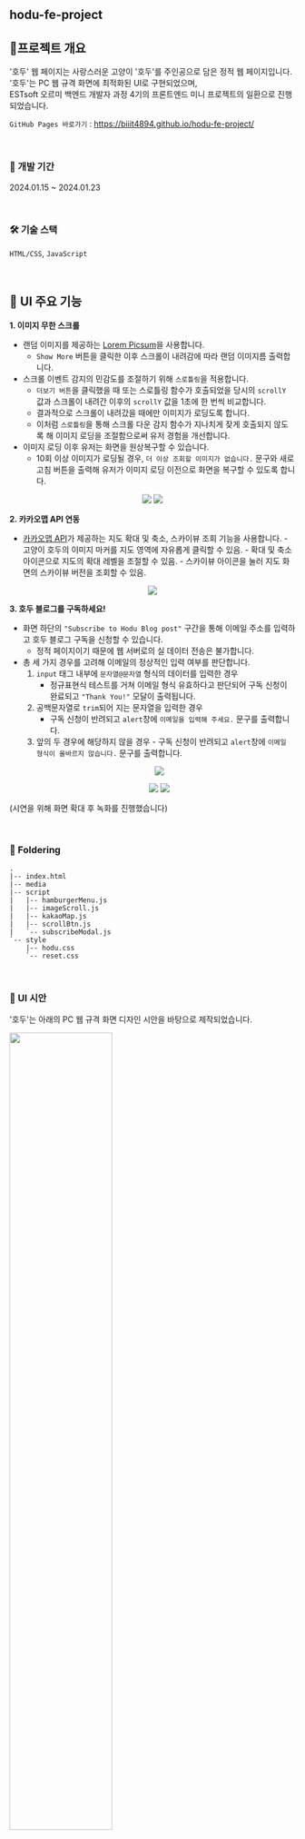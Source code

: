 ## hodu-fe-project

## 📝프로젝트 개요

'호두' 웹 페이지는 사랑스러운 고양이 '호두'를 주인공으로 담은 정적 웹 페이지입니다.<br>
'호두'는 PC 웹 규격 화면에 최적화된 UI로 구현되었으며,<br>
ESTsoft 오르미 백엔드 개발자 과정 4기의 프론트엔드 미니 프로젝트의 일환으로 진행되었습니다.

`GitHub Pages 바로가기` : https://biiit4894.github.io/hodu-fe-project/

<br>

### 📆 개발 기간

2024.01.15 ~ 2024.01.23

<br>

### 🛠 기술 스택

`HTML/CSS`, `JavaScript`

<br>

## 📌 UI 주요 기능

**1. 이미지 무한 스크롤**

- 랜덤 이미지를 제공하는 <a href="https://picsum.photos/">Lorem Picsum</a>을 사용합니다.
  - `Show More` 버튼을 클릭한 이후 스크롤이 내려감에 따라 랜덤 이미지름 출력합니다.
- 스크롤 이벤트 감지의 민감도를 조절하기 위해 `스로틀링`을 적용합니다.
  - `더보기 버튼`을 클릭했을 때 또는 스로틀링 함수가 호출되었을 당시의 `scrollY` 값과 스크롤이 내려간 이후의 `scrollY` 값을 1초에 한 번씩 비교합니다.
  - 결과적으로 스크롤이 내려갔을 때에만 이미지가 로딩도록 합니다.
  - 이처럼 `스로틀링`을 통해 스크롤 다운 감지 함수가 지나치게 잦게 호출되지 않도록 해 이미지 로딩을 조절함으로써 유저 경험을 개선합니다.
- 이미지 로딩 이후 유저는 화면을 원상복구할 수 있습니다.
  - 10회 이상 이미지가 로딩될 경우, `더 이상 조회할 이미지가 없습니다.` 문구와 새로고침 버튼을 출력해 유저가 이미지 로딩 이전으로 화면을 복구할 수 있도록 합니다.

<p align="center">
  <img src="https://github.com/biiit4894/hodu-fe-project/assets/82032418/b79bc623-53fe-478b-867c-badb9ba383df">
  <img src="https://github.com/biiit4894/hodu-fe-project/assets/82032418/4e1888c7-19a6-4643-8534-288bee4da561">
</p>

**2. 카카오맵 API 연동**

- <a href="https://apis.map.kakao.com/">카카오맵 API</a>가 제공하는 지도 확대 및 축소, 스카이뷰 조회 기능을 사용합니다. - 고양이 호두의 이미지 마커를 지도 영역에 자유롭게 클릭할 수 있음. - 확대 및 축소 아이콘으로 지도의 확대 레벨을 조절할 수 있음. - 스카이뷰 아이콘을 눌러 지도 화면의 스카이뷰 버전을 조회할 수 있음.
<p align="center">
  <img src="https://github.com/biiit4894/hodu-fe-project/assets/82032418/be7a5eef-865a-4c54-9f28-86e09413d2cd">
</p>

**3. 호두 블로그를 구독하세요!**

- 화면 하단의 `"Subscribe to Hodu Blog post"` 구간을 통해 이메일 주소를 입력하고 호두 블로그 구독을 신청할 수 있습니다.
  - 정적 페이지이기 때문에 웹 서버로의 실 데이터 전송은 불가합니다.
- 총 세 가지 경우를 고려해 이메일의 정상적인 입력 여부를 판단합니다.
  1. `input` 태그 내부에 `문자열@문자열` 형식의 데이터를 입력한 경우
     - 정규표현식 테스트를 거쳐 이메일 형식 유효하다고 판단되어 구독 신청이 완료되고 `"Thank You!"` 모달이 출력됩니다.
  2. 공백문자열로 `trim`되어 지는 문자열을 입력한 경우
     - 구독 신청이 반려되고 `alert`창에 `이메일을 입력해 주세요.` 문구를 출력합니다.
  3. 앞의 두 경우에 해당하지 않을 경우 - 구독 신청이 반려되고 `alert`창에 `이메일 형식이 올바르지 않습니다.` 문구를 출력합니다.
  <p align="center">
    <img src="https://github.com/biiit4894/hodu-fe-project/assets/82032418/6a9d0a89-6e5e-4cb6-a331-71943f2b3c0e">
  </p>
  <p align="center">
    <img src="https://github.com/biiit4894/hodu-fe-project/assets/82032418/b3089202-4024-4272-99a3-4ae1c2708309">
    <img src="https://github.com/biiit4894/hodu-fe-project/assets/82032418/557000d8-eb1c-427d-815d-32aaaecc17a4">
  </p>
(시연을 위해 화면 확대 후 녹화를 진행했습니다)

<br>

### 📁 Foldering

```
.
|-- index.html
|-- media
|-- script
|   |-- hamburgerMenu.js
|   |-- imageScroll.js
|   |-- kakaoMap.js
|   |-- scrollBtn.js
|   `-- subscribeModal.js
`-- style
    |-- hodu.css
    `-- reset.css
```

<br>

### 🎨 UI 시안

'호두'는 아래의 PC 웹 규격 화면 디자인 시안을 바탕으로 제작되었습니다.

<img width="60%" src="https://github.com/biiit4894/hodu-fe-project/assets/82032418/ea9e2806-8dab-414f-a197-2cc0c9b6a777">
